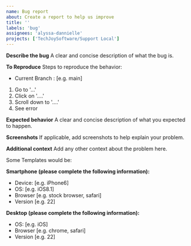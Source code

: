 ```yaml
---
name: Bug report
about: Create a report to help us improve
title: ''
labels: 'bug'
assignees: 'alyssa-dannielle'
projects: ['TechJoySoftware/Support Local']
---
```


**Describe the bug** A clear and concise description of what the bug is.

**To Reproduce** Steps to reproduce the behavior:

- Current Branch : [e.g. main]

1. Go to '...'
2. Click on '....'
3. Scroll down to '....'
4. See error

**Expected behavior** A clear and concise description of what you expected to happen.

**Screenshots** If applicable, add screenshots to help explain your problem.

**Additional context** Add any other context about the problem here.

Some Templates would be:

**Smartphone (please complete the following information):**

- Device: [e.g. iPhone6]
- OS: [e.g. iOS8.1]
- Browser [e.g. stock browser, safari]
- Version [e.g. 22]

**Desktop (please complete the following information):**

- OS: [e.g. iOS]
- Browser [e.g. chrome, safari]
- Version [e.g. 22]